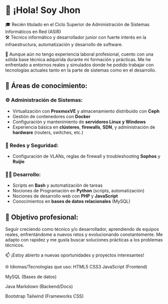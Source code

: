 # 👋 ¡Hola! Soy Jhon

🎓 Recién titulado en el Ciclo Superior de Administración de Sistemas Informáticos en Red (ASIR)  
🛠️ Técnico informático y desarrollador junior con fuerte interés en la infraestructura, automatización y desarrollo de software.

📌 Aunque aún no tengo experiencia laboral profesional, cuento con una sólida base técnica adquirida durante mi formación y prácticas. Me he enfrentado a entornos reales y simulados donde he podido trabajar con tecnologías actuales tanto en la parte de sistemas como en el desarrollo.

## 🔧 Áreas de conocimiento:

### ⚙️ Administración de Sistemas:
- Virtualización con **ProxmoxVE** y almacenamiento distribuido con **Ceph**
- Gestión de contenedores con **Docker**
- Configuración y mantenimiento de **servidores Linux y Windows**
- Experiencia básica en **clústeres**, **firewalls**, **SDN**, y administración de **hardware** (routers, switches, etc.)

### 🧠 Redes y Seguridad:
- Configuración de VLANs, reglas de firewall y troubleshooting **Sophos** y **Ruijie**

### 👨‍💻 Desarrollo:
- Scripts en **Bash** y automatización de tareas
- Nociones de Programación en **Python** (scripts, automatización)
- Nociones de desarrollo web con **PHP** y **JavaScript**
- Conocimientos en **bases de datos relacionales** (MySQL)

## 🚀 Objetivo profesional:
Seguir creciendo como técnico y/o desarrollador, aprendiendo de equipos reales, enfrentándome a nuevos retos y evolucionando constantemente. Me adapto con rapidez y me gusta buscar soluciones prácticas a los problemas técnicos.

📫 ¡Estoy abierto a nuevas oportunidades y proyectos interesantes!

🌐 Idiomas/Tecnologías que uso:
HTML5 CSS3 JavaScript (Frontend)

MySQL (Bases de datos)

Java Markdown (Backend/Docs)

Bootstrap Tailwind (Frameworks CSS)
